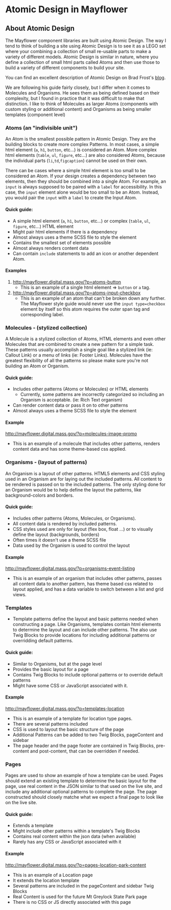 # Atomic Design in Mayflower

## About Atomic Design
The Mayflower component libraries are built using Atomic Design. The way I tend to think of building a site using Atomic Design is to see it as a LEGO set where your combining a collection of small re-usable parts  to make a variety of different models.  Atomic Design is similar in nature, where you define a collection of small html parts called Atoms and then use those to build a variety of different components to build your site. 

You can find an excellent description of Atomic Design on Brad Frost's [blog](http://atomicdesign.bradfrost.com/chapter-2/).

We are following his guide fairly closely, but I differ when it comes to Molecules and Organisms. He sees them as being defined based on their complexity, but I found in practice that it was difficult to make that distinction.  I like to think of Molecules as larger Atoms (components with custom styling or additional content) and Organisms as being smaller templates (component level)  

### Atoms (an "indivisible unit")
An Atom is the smallest possible pattern in Atomic Design.  They are the building blocks to create more complex Patterns.  In most cases, a simple html element (`a`, `h1`, `button`, etc...) is considered an Atom.  More complex html elements (`table`, `ul`, `figure`, etc...) are also considered Atoms, because the individual parts (`li`,`td`,`figcaption`) cannot be used on their own.

There can be cases where a simple html element is too small to be considered an Atom.  If your design creates a dependency between two elements, then they should be combined into a single Atom.  For example, an `input` is always supposed to be paired with a `label` for accessibility.  In this case, the `input` element alone would be too small to be an Atom.  Instead, you would pair the `input` with a `label` to create the Input Atom.


#### Quick guide:
* A simple html element (`a`, `h1`, `button`, etc...) or complex (`table`, `ul`, `figure`, etc...) HTML element
* Might pair html elements if there is a dependency
* Almost always uses a theme SCSS file to style the element
* Contains the smallest set of elements possible
* Almost always renders content data
* Can contain `include` statements to add an icon or another dependent Atom.

#### Examples
1. http://mayflower.digital.mass.gov/?p=atoms-button
    * This is an example of a single html element => `button` or `a` tag.
2. http://mayflower.digital.mass.gov/?p=atoms-input-checkbox
    * This is an example of an atom that can't be broken down any further.  The Mayflower style guide would never use the `input type=checkbox` element by itself so this atom requires the outer span tag and corresponding label.


### Molecules - (stylized collection)
A Molecule is a stylized collection of Atoms, HTML elements and even other Molecules that are combined to create a new pattern for a simple task.  These patterns usually accomplish a single goal like a stylized link (ie: Callout Link) or a menu of links (ie: Footer Links).  Molecules have the greatest flexibility of all the patterns so please make sure you're not building an Atom or Organism.

#### Quick guide:
* Includes other patterns (Atoms or Molecules) or HTML elements
  * Currently, some patterns are incorrectly categorized so including an Organism is acceptable. (ie: Rich Text organism)
* Can render content data or pass it on to other patterns
* Almost always uses a theme SCSS file to style the element

#### Example
http://mayflower.digital.mass.gov/?p=molecules-image-promo
* This is an example of a molecule that includes other patterns, renders content data and has some theme-based css applied.


### Organisms - (layout of patterns)
An Organism is a layout of other patterns.  HTML5 elements and CSS styling used in an Organism are for laying out the included patterns.  All content to be rendered is passed on to the included patterns.  The only styling done for an Organism would be to help define the layout the patterns, like background-colors and borders.

#### Quick guide:
* Includes other patterns (Atoms, Molecules, or Organisms).
* All content data is rendered by included patterns.
* CSS styles used are only for layout (flex box, float ...) or to visually define the layout (backgrounds, borders)
* Often times it doesn't use a theme SCSS file
* Data used by the Organism is used to control the layout

#### Example
http://mayflower.digital.mass.gov/?p=organisms-event-listing
* This is an example of an organism that includes other patterns, passes all content data to another pattern, has theme based css related to layout applied, and has a data variable to switch between a list and grid views.

### Templates
* Template patterns define the layout and basic patterns needed when constructing a page.  Like Organisms, templates contain html elements to determine the layout and can include other patterns.  The also use Twig Blocks to provide locations for including additional patterns or overridding default patterns.

#### Quick guide:
* Similar to Organisms, but at the page level
* Provides the basic layout for a page
* Contains Twig Blocks to include optional patterns or to override default patterns
* Might have some CSS or JavaScript associated with it.

#### Example
http://mayflower.digital.mass.gov/?p=templates-location
* This is an example of a template for location type pages.
* There are several patterns included
* CSS is used to layout the basic structure of the page
* Additional Patterns can be added to two Twig Blocks, pageContent and sidebar
* The page header and the page footer are contained in Twig Blocks, pre-content and post-content, that can be overridden if needed.

### Pages
Pages are used to show an example of how a template can be used.  Pages should extend an existing template to determine the basic layout for the page, use real content in the JSON similar to that used on the live site, and include any additional optional patterns to complete the page.  The page constructed should closely matche what we expect a final page to look like on the live site.

#### Quick guide:
* Extends a template
* Might include other patterns within a template's Twig Blocks
* Contains real content within the json data (when available)
* Rarely has any CSS or JavaScript associated with it

#### Example
http://mayflower.digital.mass.gov/?p=pages-location-park-content
* This is an example of a Location page
* It extends the location template
* Several patterns are included in the pageContent and sidebar Twig Blocks
* Real Content is used for the future Mt Greylock State Park page
* There is no CSS or JS directly associated with this page
